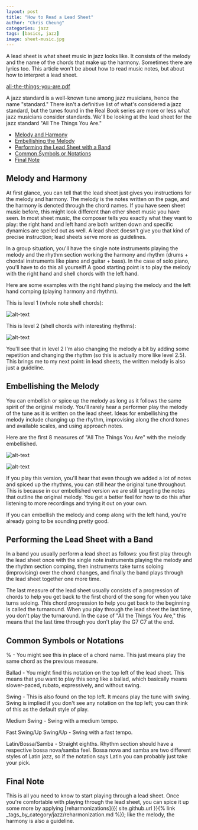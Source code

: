 ```yaml
---
layout: post
title: "How to Read a Lead Sheet"
author: "Chris Cheung"
categories: jazz
tags: [basics, jazz]
image: sheet-music.jpg
---
```


A lead sheet is what sheet music in jazz looks like. It consists of the melody and the name of the chords that make up the harmony. Sometimes there are lyrics too. This article won't be about how to read music notes, but about how to interpret a lead sheet.

<a href="{{site.github.url}}/assets/sheet-music/all-the-things-you-are.pdf" target="_blank">all-the-things-you-are.pdf</a>

A jazz standard is a well-known tune among jazz musicians, hence the name "standard." There isn't a definitive list of what's considered a jazz standard, but the tunes found in the Real Book series are more or less what jazz musicians consider standards. We'll be looking at the lead sheet for the jazz standard "All The Things You Are."

- [Melody and Harmony](#melody-and-harmony)
- [Embellishing the Melody](#embellishing-the-melody)
- [Performing the Lead Sheet with a Band](#performing-the-lead-sheet-with-a-band)
- [Common Symbols or Notations](#common-symbols-or-notations)
- [Final Note](#final-note)

## Melody and Harmony

At first glance, you can tell that the lead sheet just gives you instructions for the melody and harmony. The melody is the notes written on the page, and the harmony is denoted through the chord names. If you have seen sheet music before, this might look different than other sheet music you have seen. In most sheet music, the composer tells you exactly what they want to play: the right hand and left hand are both written down and specific dynamics are spelled out as well. A lead sheet doesn't give you that kind of precise instruction; lead sheets serve more as guidelines.

In a group situation, you'll have the single note instruments playing the melody and the rhythm section working the harmony and rhythm (drums + chordal instruments like piano and guitar + bass). In the case of solo piano, you'll have to do this all yourself! A good starting point is to play the melody with the right hand and shell chords with the left hand.

Here are some examples with the right hand playing the melody and the left hand comping (playing harmony and rhythm).

This is level 1 (whole note shell chords):

![alt-text]({{site.github.url}}/assets/img/how-to-read-a-lead-sheet/comping-1.png "All The Things You Are Comping 1")

This is level 2 (shell chords with interesting rhythms):

![alt-text]({{site.github.url}}/assets/img/how-to-read-a-lead-sheet/comping-2.png "All The Things You Are Comping 2")

You'll see that in level 2 I'm also changing the melody a bit by adding some repetition and changing the rhythm (so this is actually more like level 2.5). This brings me to my next point: in lead sheets, the written melody is also just a guideline. 

## Embellishing the Melody

You can embellish or spice up the melody as long as it follows the same spirit of the original melody. You'll rarely hear a performer play the melody of the tune as it is written on the lead sheet. Ideas for embellishing the melody include changing up the rhythm, improvising along the chord tones and available scales, and using approach notes.

Here are the first 8 measures of "All The Things You Are" with the melody embellished.

![alt-text]({{site.github.url}}/assets/img/how-to-read-a-lead-sheet/embellish-melody-1.png "All The Things You Are Embellished Melody")

![alt-text]({{site.github.url}}/assets/img/how-to-read-a-lead-sheet/embellish-melody-2.png "All The Things You Are Embellished Melody")

If you play this version, you'll hear that even though we added a lot of notes and spiced up the rhythms, you can still hear the original tune throughout. This is because in our embellished version we are still targeting the notes that outline the original melody. You get a better feel for how to do this after listening to more recordings and trying it out on your own.

If you can embellish the melody and comp along with the left hand, you're already going to be sounding pretty good.

## Performing the Lead Sheet with a Band

In a band you usually perform a lead sheet as follows: you first play through the lead sheet once with the single note instruments playing the melody and the rhythm section comping, then instruments take turns soloing (improvising) over the chord changes, and finally the band plays through the lead sheet together one more time.

The last measure of the lead sheet usually consists of a progression of chords to help you get back to the first chord of the song for when you take turns soloing. This chord progression to help you get back to the beginning is called the turnaround. When you play through the lead sheet the last time, you don't play the turnaround. In the case of "All the Things You Are," this means that the last time through you don't play the G7 C7 at the end.

## Common Symbols or Notations

% - You might see this in place of a chord name. This just means play the same chord as the previous measure.

Ballad - You might find this notation on the top left of the lead sheet. This means that you want to play this song like a ballad, which basically means slower-paced, rubato, expressively, and without swing.

Swing - This is also found on the top left. It means play the tune with swing. Swing is implied if you don't see any notation on the top left; you can think of this as the default style of play.

Medium Swing - Swing with a medium tempo.

Fast Swing/Up Swing/Up - Swing with a fast tempo.

Latin/Bossa/Samba - Straight eighths. Rhythm section should have a respective bossa nova/samba feel. Bossa nova and samba are two different styles of Latin jazz, so if the notation says Latin you can probably just take your pick.

## Final Note

This is all you need to know to start playing through a lead sheet. Once you're comfortable with playing through the lead sheet, you can spice it up some more by applying [reharmonizations]({{ site.github.url }}{% link _tags_by_category/jazz/reharmonization.md %}); like the melody, the harmony is also a guideline.